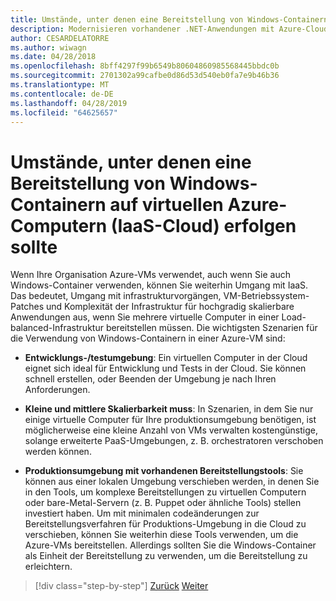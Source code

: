 ```yaml
---
title: Umstände, unter denen eine Bereitstellung von Windows-Containern auf virtuellen Azure-Computern (IaaS-Cloud) erfolgen sollte
description: Modernisieren vorhandener .NET-Anwendungen mit Azure-Cloud und Windows-Containern | Beim Bereitstellen von Windows-Containern in Azure-VMs (IaaS-Cloud)
author: CESARDELATORRE
ms.author: wiwagn
ms.date: 04/28/2018
ms.openlocfilehash: 8bff4297f99b6549b80604860985568445bbdc0b
ms.sourcegitcommit: 2701302a99cafbe0d86d53d540eb0fa7e9b46b36
ms.translationtype: MT
ms.contentlocale: de-DE
ms.lasthandoff: 04/28/2019
ms.locfileid: "64625657"
---
```

# <a name="when-to-deploy-windows-containers-to-azure-vms-iaas-cloud"></a>Umstände, unter denen eine Bereitstellung von Windows-Containern auf virtuellen Azure-Computern (IaaS-Cloud) erfolgen sollte

Wenn Ihre Organisation Azure-VMs verwendet, auch wenn Sie auch Windows-Container verwenden, können Sie weiterhin Umgang mit IaaS. Das bedeutet, Umgang mit infrastrukturvorgängen, VM-Betriebssystem-Patches und Komplexität der Infrastruktur für hochgradig skalierbare Anwendungen aus, wenn Sie mehrere virtuelle Computer in einer Load-balanced-Infrastruktur bereitstellen müssen. Die wichtigsten Szenarien für die Verwendung von Windows-Containern in einer Azure-VM sind:

- **Entwicklungs-/testumgebung**: Ein virtuellen Computer in der Cloud eignet sich ideal für Entwicklung und Tests in der Cloud. Sie können schnell erstellen, oder Beenden der Umgebung je nach Ihren Anforderungen.

- **Kleine und mittlere Skalierbarkeit muss**: In Szenarien, in dem Sie nur einige virtuelle Computer für Ihre produktionsumgebung benötigen, ist möglicherweise eine kleine Anzahl von VMs verwalten kostengünstige, solange erweiterte PaaS-Umgebungen, z. B. orchestratoren verschoben werden können.

- **Produktionsumgebung mit vorhandenen Bereitstellungstools**: Sie können aus einer lokalen Umgebung verschieben werden, in denen Sie in den Tools, um komplexe Bereitstellungen zu virtuellen Computern oder bare-Metal-Servern (z. B. Puppet oder ähnliche Tools) stellen investiert haben. Um mit minimalen codeänderungen zur Bereitstellungsverfahren für Produktions-Umgebung in die Cloud zu verschieben, können Sie weiterhin diese Tools verwenden, um die Azure-VMs bereitstellen. Allerdings sollten Sie die Windows-Container als Einheit der Bereitstellung zu verwenden, um die Bereitstellung zu erleichtern.

>[!div class="step-by-step"]
>[Zurück](when-to-deploy-windows-containers-in-your-on-premises-iaas-vm-infrastructure.md)
>[Weiter](when-to-deploy-windows-containers-to-azure-container-instances-ACI.md)